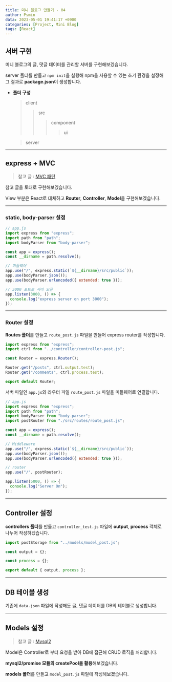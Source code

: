 ```yaml
---
title: 미니 블로그 만들기 - 04
author: Psmin
data: 2023-05-01 19:41:17 +0900
categories: [Project, Mini Blog]
tags: [React]
---
```


## 서버 구현

미니 블로그의 글, 댓글 데이터를 관리할 서버를 구현해보겠습니다.

server 폴더를 만들고 `npm init`을 실행해 npm을 사용할 수 있는 초기 환경을 설정해 그 결과로 **package.json**이 생성합니다.

- **폴더 구성**

  > client
  >
  > > src
  > >
  > > > component
  > > >
  > > > > ui

  > server

---

## express + MVC

> 참고 글 : [MVC 패턴](https://psmin1994.github.io/posts/mvc/)

참고 글을 토대로 구현해보겠습니다.

View 부분은 React로 대체하고 **Router**, **Controller**, **Model**을 구현해보겠습니다.

---

### static, body-parser 설정

```js
// app.js
import express from "express";
import path from "path";
import bodyParser from "body-parser";

const app = express();
const __dirname = path.resolve();

// 미들웨어
app.use("/", express.static(`${__dirname}/src/public`));
app.use(bodyParser.json());
app.use(bodyParser.urlencoded({ extended: true }));

// 3000 포트로 서버 오픈
app.listen(3000, () => {
  console.log("express server on port 3000");
});
```

---

### Router 설정

**Routes 폴더**를 만들고 `route_post.js` 파일을 만들어 express router를 작성합니다.

```js
import express from "express";
import ctrl from "../controller/controller-post.js";

const Router = express.Router();

Router.get("/posts", ctrl.output.test);
Router.get("/comments", ctrl.process.test);

export default Router;
```

서버 파일인 `app.js`와 라우터 파일 `route_post.js` 파일을 미들웨어로 연결합니다.

```js
// app.js
import express from "express";
import path from "path";
import bodyParser from "body-parser";
import postRouter from "./src/routes/route_post.js";

const app = express();
const __dirname = path.resolve();

// Middleware
app.use("/", express.static(`${__dirname}/src/public`));
app.use(bodyParser.json());
app.use(bodyParser.urlencoded({ extended: true }));

// router
app.use("/", postRouter);

app.listen(5000, () => {
  console.log("Server On");
});
```

---

## Controller 설정

**controllers 폴더**를 만들고 `controller_test.js` 파일에 **output**, **process** 객체로 나누어 작성하겠습니다.

```js
import postStorage from "../models/model_post.js";

const output = {};

const process = {};

export default { output, process };
```

---

## DB 테이블 생성

기존에 `data.json` 파일에 작성해둔 글, 댓글 데이터를 DB의 테이블로 생성합니다.

---

## Models 설정

> 참고 글 : [Mysql2](https://psmin1994.github.io/posts/mysql/)

Model은 Controller로 부터 요청을 받아 DB에 접근해 CRUD 로직을 처리합니다.

**mysql2/promise 모듈의 createPool을 활용**해보겠습니다.

**models 폴더**를 만들고 `model_post.js` 파일에 작성해보겠습니다.
